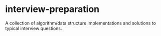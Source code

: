 # interview-preparation
A collection of algorithm/data structure implementations and solutions to typical interview questions.
